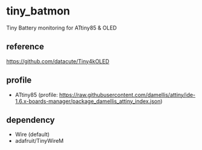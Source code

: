 # tiny_batmon
Tiny Battery monitoring for ATtiny85 &amp; OLED

## reference
https://github.com/datacute/Tiny4kOLED

## profile
  * ATtiny85 (profile: https://raw.githubusercontent.com/damellis/attiny/ide-1.6.x-boards-manager/package_damellis_attiny_index.json)

## dependency
  * Wire (default)
  * adafruit/TinyWireM
